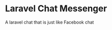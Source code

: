 # Laravel Chat Messenger
A laravel chat that is just like Facebook chat

<!-- ## Installation
In `config/app.php`
```php
'providers' => [
    ...
    BaklySystems\LaravelMessenger\LaravelMessengerServiceProvider::class,
    ...
];
``` -->
